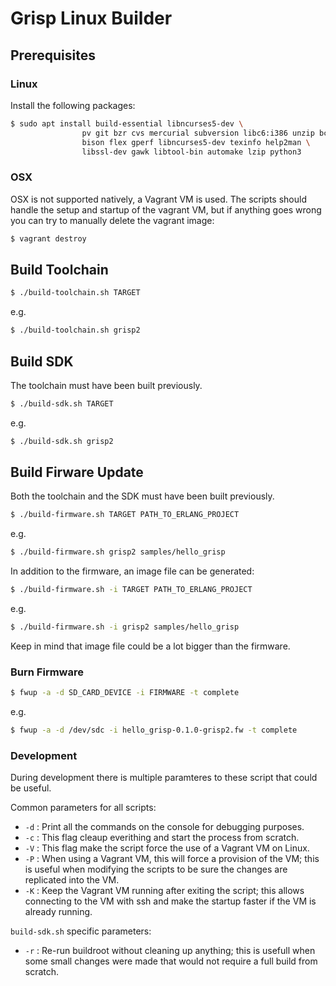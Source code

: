 # Grisp Linux Builder

## Prerequisites

### Linux

Install the following packages:

```sh
$ sudo apt install build-essential libncurses5-dev \
                pv git bzr cvs mercurial subversion libc6:i386 unzip bc \
                bison flex gperf libncurses5-dev texinfo help2man \
                libssl-dev gawk libtool-bin automake lzip python3
```

### OSX

OSX is not supported natively, a Vagrant VM is used.
The scripts should handle the setup and startup of the vagrant VM,
but if anything goes wrong you can try to manually delete the vagrant image:

```sh
$ vagrant destroy
```

## Build Toolchain

```sh
$ ./build-toolchain.sh TARGET
```

e.g.

```sh
$ ./build-toolchain.sh grisp2
```


## Build SDK

The toolchain must have been built previously.

```sh
$ ./build-sdk.sh TARGET
```

e.g.

```sh
$ ./build-sdk.sh grisp2
```

## Build Firware Update

Both the toolchain and the SDK must have been built previously.

```sh
$ ./build-firmware.sh TARGET PATH_TO_ERLANG_PROJECT
```

e.g.

```sh
$ ./build-firmware.sh grisp2 samples/hello_grisp
```

In addition to the firmware, an image file can be generated:

```sh
$ ./build-firmware.sh -i TARGET PATH_TO_ERLANG_PROJECT
```

e.g.

```sh
$ ./build-firmware.sh -i grisp2 samples/hello_grisp
```

Keep in mind that image file could be a lot bigger than the firmware.


### Burn Firmware

```sh
$ fwup -a -d SD_CARD_DEVICE -i FIRMWARE -t complete
```

e.g.

```sh
$ fwup -a -d /dev/sdc -i hello_grisp-0.1.0-grisp2.fw -t complete
```


### Development

During development there is multiple paramteres to these script that could  be
useful.

Common parameters for all scripts:

 - `-d` : Print all the commands on the console for debugging purposes.
 - `-c` : This flag cleaup everithing and start the process from scratch.
 - `-V` : This flag make the script force the use of a Vagrant VM on Linux.
 - `-P` : When using a Vagrant VM, this will force a provision of the VM;
          this is useful when modifying the scripts to be sure the changes are
          replicated into the VM.
 - `-K` : Keep the Vagrant VM running after exiting the script; this allows
          connecting to the VM with ssh and make the startup faster if the VM
          is already running.

`build-sdk.sh` specific parameters:

 - `-r` : Re-run buildroot without cleaning up anything; this is usefull when
          some small changes were made that would not require a full build from
          scratch.
